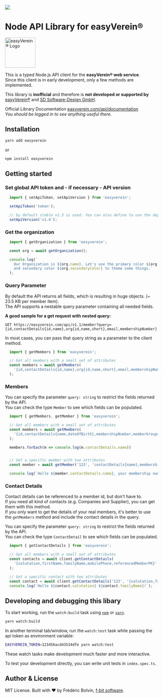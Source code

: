 [<img src="https://img.shields.io/npm/v/easyverein">](https://www.npmjs.com/package/easyverein)

# Node API Library for easyVerein®  
 <img src="https://easyverein.com/static/logo.png" alt="easyVerein® Logo" height="100">

This is a typed Node.js API client for the **easyVerein® web service**.  
Since this client is in early development, only a few methods are implemented.  

This library is **inofficial** and therefore is **not developed or supported by** [easyVerein®](https://easyverein.com/) and [SD Software-Design GmbH](https://software-design.de/).

Official Library Documentation [easyverein.com/api/documentation](https://easyverein.com/api/documentation/)  
_You should be logged in to see anything useful there._

## Installation
```bash
yarn add easyverein
```
or
```bash
npm install easyverein
```

## Getting started

### Set global API token and - if necessary - API version
```typescript
  import { setApiToken, setApiVersion } from 'easyverein';

  setApiToken('token');

  // by default stable v1.3 is used. You can also define to use the deprecated v1.2 or the unstable v1.4, which is under development and considered UNSTABLE! Usage on own risk!
  setApiVersion('v1.4');
```
### Get the organization

```typescript
  import { getOrganization } from 'easyverein';

  const org = await getOrganization();

  console.log(`
    Our Organization is ${org.name}. Let's use the primary color ${org.primaryColor}
    and secondary color ${org.secondaryColor} to theme some things.`
  );
```

### Query Parameter
By default the API returns all fields, which is resulting in huge objects. (~ 23.5 KB per member item).  
The API supports a nestable query parameter containing all needed fields.

**A good sample for a get request with nested query:**

`GET https://easyverein.com/api/v1.1/member?query={id,contactDetails{id,name},org{id,name,short},email,membershipNumber}`

In most cases, you can pass that query string as a parameter to the client method.

```typescript
  import { getMembers } from 'easyverein';

  // Get all members with a small set of attributes
  const members = await getMembers(
    '{id,contactDetails{id,name},org{id,name,short},email,membershipNumber}'
  );
```

### Members
You can specify the parameter `query: string` to restrict the fields returned by the API.  
You can check the type `Member` to see which fields can be populated.

```typescript
  import { getMembers, getMember } from 'easyverein';

  // Get all members with a small set of attributes
  const members = await getMembers(
    '{id,contactDetails{name,dateOfBirth},membershipNumber,memberGroups,joinDate}'
  );

  members.forEach(m => console.log(m.contactDetails.name))


  // Get a specific member with two attributes
  const member = await getMember('123', 'contactDetails{name},membershipNumber');

  console.log(`Hello ${member.contactDetails.name}, your membership number is ${member.membershipNumber}.`);
```

### Contact Details
Contact details can be referenced to a member id, but don't have to.  
If you need all kind of contacts (e.g. Companies and Supplier), you can get them with this method.  
If you only want to get the details of your real members, it's better to use the `getMembers` method and include the contact details in the query.  
  
You can specify the parameter `query: string` to restrict the fields returned by the API.  
You can check the type `ContactDetail` to see which fields can be populated.

```typescript
  import { getContactDetails } from 'easyverein';

  // Get all members with a small set of attributes
  const contacts = await client.getContactDetails(
    '{salutation,firstName,familyName,mobilePhone,referencedMemberPK}'
  );

  // Get a specific contact with two attributes
  const contact = await client.getContactDetails('123', '{salutation,familyName}');
  console.log(`Hello ${contact.salutation} ${contact.familyName}!`);
```

## Developing and debugging this libary
To start working, run the `watch:build` task using [`npm`](https://docs.npmjs.com/getting-started/what-is-npm) or [`yarn`](https://yarnpkg.com/).

```sh
yarn watch:build
```

In another terminal tab/window, run the `watch:test` task while passing the api token as environment variable:

```sh
EASYVEREIN_TOKEN=123456acd43534dfe yarn watch:test
```

These watch tasks make development much faster and more interactive. 
  
To test your development directly, you can write unit tests in `index.spec.ts`.  

## Author & License
MIT License. Built with ❤️ by Frédéric Bolvin, [f-bit software](https://f-bit.software).  
